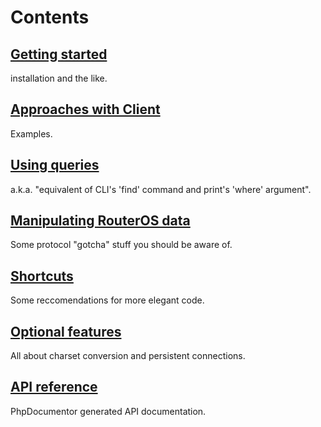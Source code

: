 # Contents
## [Getting started](wiki/Getting-started)
installation and the like.
## [Approaches with Client](wiki/Approaches-with-Client)
Examples.
## [Using queries](wiki/Using-queries)
a.k.a. "equivalent of CLI's 'find' command and print's 'where' argument".
## [Manipulating RouterOS data](wiki/Manipulating-RouterOS-data-(using-Client))
Some protocol "gotcha" stuff you should be aware of.
## [Shortcuts](wiki/Shortcuts)
Some reccomendations for more elegant code.
## [Optional features](wiki/Optional-features)
All about charset conversion and persistent connections.
## [API reference](http://pear2.github.com/Net_RouterOS/Documentation/1.0.0b4/)
PhpDocumentor generated API documentation.